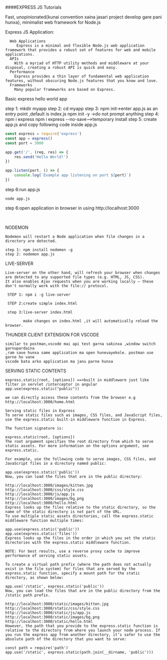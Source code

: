 ####EXPRESS JS Tutorials

Fast, unopinionated{kunai convention xaina jasari project develop gare pani hunxa}, minimalist web framework for Node.js
 
Express JS Application:
      
      Web Applications
         Express is a minimal and flexible Node.js web application framework that provides a robust set of features for web and mobile applications.
      APIs
        With a myriad of HTTP utility methods and middleware at your disposal, creating a robust API is quick and easy.
      Performance
        Express provides a thin layer of fundamental web application features, without obscuring Node.js features that you know and love.
      Frameworks
        Many popular frameworks are based on Express.
        

Basic express hello world app

step 1: mkdir myapp
step 2: cd myapp
step 3: npm init->enter app.js as an entry point ,default is index.js
            npm init -y ->do not prompt anything
step 4: npm i express
            npm i express --no-save-->temporary install
step 5: create app.js and copy following code inside app.js
            
``` javascript
const express = require('express')
const app = express()
const port = 3000

app.get('/', (req, res) => {
    res.send('Hello World!')
})

app.listen(port, () => {
    console.log(`Example app listening on port ${port}`)
})
```
    
step 6:run app.js

    node app.js
    
step 6:open application in browser in using http://localhost:3000
      
<br/>


NODEMON

    Nodemon will restart a Node application when file changes in a directory are detected.

    step 1: npm install nodemon -g
    step 2: nodemon app.js
    
      
LIVE-SERVER  

    Live-server on the other hand, will refresh your browser when changes are detected to any supported file types (e.g. HTML, JS, CSS).
    It also enables Ajax requests when you are working locally — these don't normally work with the file:// protocol.  
     
     STEP 1: npm i -g live-server
     
     STEP 2:create simple index.html
     
     step 3:live-server index.html
            
            make changes on index.html ,it will automatically reload the browser.

THUNDER CLIENT EXTENSION FOR VSCODE

    similar to postman,vscode mai api test garna sakinxa ,window switch garnupardaina 
    ,ram save hunxa same application ma open hunevayekole. postman use garne ho vane
    vscode bata arko application ma janu parne hunxa 
   
SERVING STATIC CONTENTS

    express.static(root, [options]) ==>built in middleware just like filter in servlet /interceptor in angular
    app.use(express.static("public"))
    
    we can directly access these contents from the browser e.g http://localhost:3000/home.html
    
    Serving static files in Express
    To serve static files such as images, CSS files, and JavaScript files, use the express.static built-in middleware function in Express.
    
    The function signature is:
    
    express.static(root, [options])
    The root argument specifies the root directory from which to serve static assets. For more information on the options argument, see express.static.
    
    For example, use the following code to serve images, CSS files, and JavaScript files in a directory named public:
    
    app.use(express.static('public'))
    Now, you can load the files that are in the public directory:
    
    http://localhost:3000/images/kitten.jpg
    http://localhost:3000/css/style.css
    http://localhost:3000/js/app.js
    http://localhost:3000/images/bg.png
    http://localhost:3000/hello.html
    Express looks up the files relative to the static directory, so the name of the static directory is not part of the URL.
    To use multiple static assets directories, call the express.static middleware function multiple times:
    
    app.use(express.static('public'))
    app.use(express.static('files'))
    Express looks up the files in the order in which you set the static directories with the express.static middleware function.
    
    NOTE: For best results, use a reverse proxy cache to improve performance of serving static assets.
    
    To create a virtual path prefix (where the path does not actually exist in the file system) for files that are served by the express.static function, specify a mount path for the static directory, as shown below:
    
    app.use('/static', express.static('public'))
    Now, you can load the files that are in the public directory from the /static path prefix.
    
    http://localhost:3000/static/images/kitten.jpg
    http://localhost:3000/static/css/style.css
    http://localhost:3000/static/js/app.js
    http://localhost:3000/static/images/bg.png
    http://localhost:3000/static/hello.html
    However, the path that you provide to the express.static function is relative to the directory from where you launch your node process. If you run the express app from another directory, it’s safer to use the absolute path of the directory that you want to serve:
    
    const path = require('path')
    app.use('/static', express.static(path.join(__dirname, 'public')))
    
    
    
    
    
            
        
    